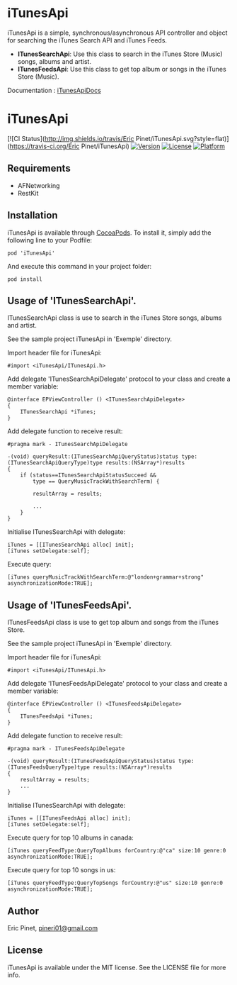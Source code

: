 iTunesApi
============

iTunesApi is a simple, synchronous/asynchronous API controller and object for searching the iTunes Search API and iTunes Feeds.

- **ITunesSearchApi**: Use this class to search in the iTunes Store (Music) songs, albums and artist.
- **ITunesFeedsApi**: Use this class to get top album or songs in the iTunes Store (Music). 

Documentation : [iTunesApiDocs](http://cocoadocs.org/docsets/iTunesApi) 

# iTunesApi

[![CI Status](http://img.shields.io/travis/Eric Pinet/iTunesApi.svg?style=flat)](https://travis-ci.org/Eric Pinet/iTunesApi)
[![Version](https://img.shields.io/cocoapods/v/iTunesApi.svg?style=flat)](http://cocoadocs.org/docsets/iTunesApi)
[![License](https://img.shields.io/cocoapods/l/iTunesApi.svg?style=flat)](http://cocoadocs.org/docsets/iTunesApi)
[![Platform](https://img.shields.io/cocoapods/p/iTunesApi.svg?style=flat)](http://cocoadocs.org/docsets/iTunesApi)

## Requirements

- AFNetworking
- RestKit

## Installation

iTunesApi is available through [CocoaPods](http://cocoapods.org). To install
it, simply add the following line to your Podfile:

    pod 'iTunesApi'

And execute this command in your project folder:

    pod install

## Usage of 'ITunesSearchApi'.

ITunesSearchApi class is use to search in the iTunes Store songs, albums and artist. 

See the sample project iTunesApi in 'Exemple' directory.

Import header file for iTunesApi:

    #import <iTunesApi/ITunesApi.h>

Add delegate 'ITunesSearchApiDelegate' protocol to your class and create a member variable:

    @interface EPViewController () <ITunesSearchApiDelegate>
    {
        ITunesSearchApi *iTunes;
    }

Add delegate function to receive result:

    #pragma mark - ITunesSearchApiDelegate
    
    -(void) queryResult:(ITunesSearchApiQueryStatus)status type:(ITunesSearchApiQueryType)type results:(NSArray*)results
    {
        if (status==ITunesSearchApiStatusSucceed &&
            type == QueryMusicTrackWithSearchTerm) {
     
            resultArray = results;
            
            ...
        }
    }

Initialise ITunesSearchApi with delegate:

    iTunes = [[ITunesSearchApi alloc] init];
    [iTunes setDelegate:self];

Execute query:

    [iTunes queryMusicTrackWithSearchTerm:@"london+grammar+strong" asynchronizationMode:TRUE];


## Usage of 'ITunesFeedsApi'.

ITunesFeedsApi class is use to get top album and songs from the iTunes Store. 

See the sample project iTunesApi in 'Exemple' directory.

Import header file for iTunesApi:

    #import <iTunesApi/ITunesApi.h>

Add delegate 'ITunesFeedsApiDelegate' protocol to your class and create a member variable:

    @interface EPViewController () <ITunesFeedsApiDelegate>
    {
        ITunesFeedsApi *iTunes;
    }

Add delegate function to receive result:

    #pragma mark - ITunesFeedsApiDelegate

    -(void) queryResult:(ITunesFeedsApiQueryStatus)status type:(ITunesFeedsQueryType)type results:(NSArray*)results
    {
        resultArray = results;
        ...
    }

Initialise ITunesSearchApi with delegate:

    iTunes = [[ITunesFeedsApi alloc] init];
    [iTunes setDelegate:self];

Execute query for top 10 albums in canada:

    [iTunes queryFeedType:QueryTopAlbums forCountry:@"ca" size:10 genre:0 asynchronizationMode:TRUE];

Execute query for top 10 songs in us:

    [iTunes queryFeedType:QueryTopSongs forCountry:@"us" size:10 genre:0 asynchronizationMode:TRUE];


## Author

Eric Pinet, pineri01@gmail.com

## License

iTunesApi is available under the MIT license. See the LICENSE file for more info.

